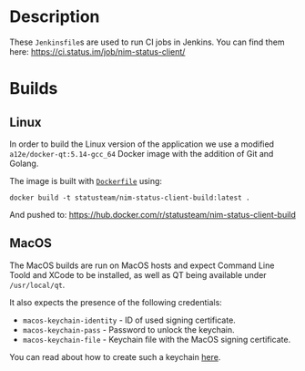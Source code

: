 # Description

These `Jenkinsfile`s are used to run CI jobs in Jenkins. You can find them here:
https://ci.status.im/job/nim-status-client/

# Builds

## Linux

In order to build the Linux version of the application we use a modified `a12e/docker-qt:5.14-gcc_64` Docker image with the addition of Git and Golang.

The image is built with [`Dockerfile`](./Dockerfile) using:
```
docker build -t statusteam/nim-status-client-build:latest .
```
And pushed to: https://hub.docker.com/r/statusteam/nim-status-client-build

## MacOS

The MacOS builds are run on MacOS hosts and expect Command Line Toold and XCode to be installed, as well as QT being available under `/usr/local/qt`.

It also expects the presence of the following credentials:

* `macos-keychain-identity` - ID of used signing certificate.
* `macos-keychain-pass` - Password to unlock the keychain.
* `macos-keychain-file` - Keychain file with the MacOS signing certificate.

You can read about how to create such a keychain [here](https://github.com/status-im/infra-docs/blob/master/articles/macos_signing_keychain.md).
